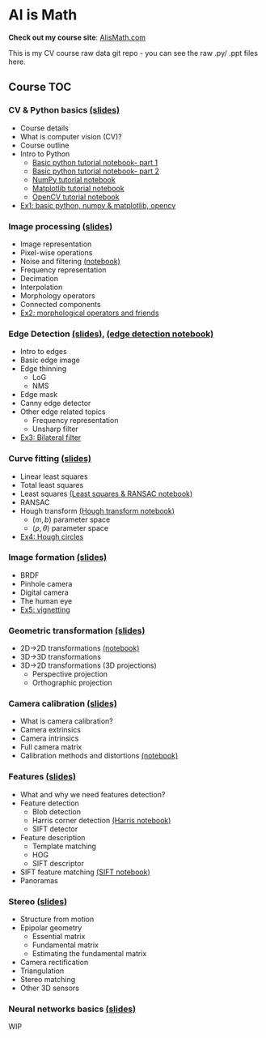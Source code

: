 # AI is Math
**Check out my course site**: [AIisMath.com](https://AIisMath.com)

This is my CV course raw data git repo - you can see the raw .py/ .ppt files here.

## Course TOC
### **CV & Python basics** [(slides)](https://www.aiismath.com/pages/c_01_basic_CV_and_python/intro_to_Computer_Vision.pdf)
- Course details
- What is computer vision (CV)?
- Course outline
- Intro to Python
  - [Basic python tutorial notebook- part 1](https://www.aiismath.com/pages/c_01_basic_CV_and_python/basic_python_tutorial_nb/)
  - [Basic python tutorial notebook- part 2](https://www.aiismath.com/pages/c_01_basic_CV_and_python/basic_python_tutorial_part_2_nb/)
  - [NumPy tutorial notebook](https://www.aiismath.com/pages/c_01_basic_CV_and_python/NumPy_tutorial_nb/)
  - [Matplotlib tutorial notebook](https://www.aiismath.com/pages/c_01_basic_CV_and_python/Matplotlib_tutorial_nb/)
  - [OpenCV tutorial notebook](https://www.aiismath.com/pages/c_01_basic_CV_and_python/OpenCV_tutorial_nb/)
- [Ex1: basic python, numpy & matplotlib, opencv](https://www.aiismath.com/pages/c_01_basic_CV_and_python/ex1/)


### **Image processing** [(slides)](https://www.aiismath.com/pages/c_02_image_processing/Image_processing.pdf)
- Image representation
- Pixel-wise operations
- Noise and filtering [(notebook)](https://www.aiismath.com/pages/c_02_image_processing/noise_and_filtering_nb/)
- Frequency representation
- Decimation
- Interpolation 
- Morphology operators
- Connected components
- [Ex2: morphological operators and friends](https://www.aiismath.com/pages/c_02_image_processing/ex2/)


### **Edge Detection** [(slides)](https://www.aiismath.com/pages/c_03_edge_detection/edge_detection.pdf), [(edge detection notebook)](https://www.aiismath.com/pages/c_03_edge_detection/edge_detection_nb/)
- Intro to edges
- Basic edge image
- Edge thinning
  - LoG
  - NMS
- Edge mask
- Canny edge detector
- Other edge related topics
  - Frequency representation
  - Unsharp filter
- [Ex3: Bilateral filter](https://www.aiismath.com/pages/c_03_edge_detection/ex3/)

### **Curve fitting** [(slides)](https://www.aiismath.com/pages/c_04_curve_fitting/Curve_fitting.pdf)
- Linear least squares
- Total least squares
- Least squares [(Least squares & RANSAC notebook)](https://www.aiismath.com/pages/c_04_curve_fitting/least_squares_nb/)
- RANSAC
- Hough transform [(Hough transform notebook)](https://www.aiismath.com/pages/c_04_curve_fitting/hough_transform_nb/)
  - $(m,b)$ parameter space
  - $(\rho,\theta)$ parameter space
- [Ex4: Hough circles](https://www.aiismath.com/pages/c_04_curve_fitting/ex4/)



### **Image formation** [(slides)](https://www.aiismath.com/pages/c_05_image_formation/Image_formation.pdf)

- BRDF
- Pinhole camera
- Digital camera
- The human eye
- [Ex5: vignetting](https://www.aiismath.com/pages/c_05_image_formation/ex5/)

### **Geometric transformation** [(slides)](https://www.aiismath.com/pages/c_06_geometric_transformation/geometric_transformation.pdf)

- 2D->2D transformations [(notebook)](https://www.aiismath.com/pages/c_06_geometric_transformation/image_transformation_2d_nb/)
- 3D->3D transformations
- 3D->2D transformations (3D projections)
  - Perspective projection
  - Orthographic projection


### **Camera calibration** [(slides)](https://www.aiismath.com/pages/c_07_camera_calibration/camera_calibration.pdf)

- What is camera calibration?
- Camera extrinsics
- Camera intrinsics
- Full camera matrix
- Calibration methods and distortions [(notebook)](https://www.aiismath.com/pages/c_07_camera_calibration/multi_plane_calib_nb/)



### **Features** [(slides)](https://www.aiismath.com/pages/c_08_features/features.pdf)

- What and why we need features detection?
- Feature detection
  - Blob detection
  - Harris corner detection [(Harris notebook)](https://www.aiismath.com/pages/c_08_features/harris_nb/)
  - SIFT detector 
- Feature description
  - Template matching
  - HOG
  - SIFT descriptor
- SIFT feature matching [(SIFT notebook)](https://www.aiismath.com/pages/c_08_features/sift_nb/)
- Panoramas



### **Stereo** [(slides)](https://www.aiismath.com/pages/c_09_stereo/stereo.pdf)

- Structure from motion
- Epipolar geometry
     - Essential matrix
     - Fundamental matrix
     - Estimating the fundamental matrix
- Camera rectification
- Triangulation
- Stereo matching
- Other 3D sensors





### **Neural networks basics** [(slides)](https://www.aiismath.com/pages/c_10_nn_basics/nn_basics.pdf)

WIP



